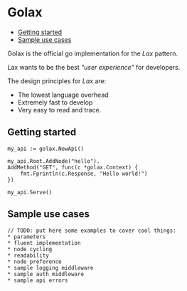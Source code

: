 # Golax

<!-- MarkdownTOC autolink=true bracket=round depth=4 -->

- [Getting started](#getting-started)
- [Sample use cases](#sample-use-cases)

<!-- /MarkdownTOC -->

Golax is the official go implementation for the _Lax_ pattern.

Lax wants to be the best _"user experience"_ for developers.

The design principles for _Lax_ are:

* The lowest language overhead
* Extremely fast to develop
* Very easy to read and trace.


## Getting started

```golang
my_api := golax.NewApi()

my_api.Root.AddNode("hello").
AddMethod("GET", func(c *golax.Context) {
    fmt.Fprintln(c.Response, "Hello world!")
})

my_api.Serve()
```

## Sample use cases

```
// TODO: put here some examples to cover cool things:
* parameters
* fluent implementation
* node cycling
* readability
* node preference
* sample logging middleware
* sample auth middleware
* sample api errors
```

